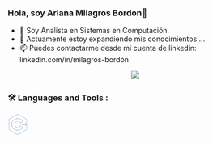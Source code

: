 ### Hola, soy Ariana Milagros Bordon👋

- 🔭 Soy Analista en Sistemas en Computación.
- 🌱 Actuamente estoy expandiendo mis conocimientos ...
- 📫 Puedes contactarme desde mi cuenta de linkedin: linkedin.com/in/milagros-bordón


<div id="header" align="center">
  <img src="https://media.giphy.com/media/M9gbBd9nbDrOTu1Mqx/giphy.gif" width="100"/>
</div>

### :hammer_and_wrench: Languages and Tools :

<div>
  <img src="https://github.com/devicons/devicon/blob/master/icons/cplusplus/cplusplus-line.svg" title="C++" alt="C++" width="40" height="40"/>&nbsp;

</div>
